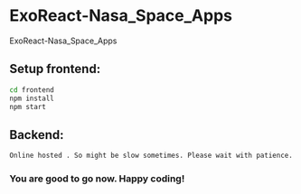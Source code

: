 # ExoReact-Nasa_Space_Apps
ExoReact-Nasa_Space_Apps

## Setup frontend:

```bash
cd frontend
npm install
npm start
```

## Backend:
```bash
Online hosted . So might be slow sometimes. Please wait with patience.
```


### You are good to go now. Happy coding! 
